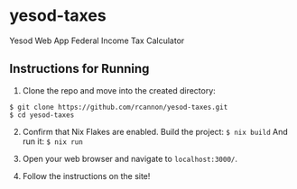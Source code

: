 # yesod-taxes
Yesod Web App Federal Income Tax Calculator

## Instructions for Running

1. Clone the repo and move into the created directory:

```
$ git clone https://github.com/rcannon/yesod-taxes.git
$ cd yesod-taxes
```

2. Confirm that Nix Flakes are enabled. 
Build the project:
`$ nix build`
And run it:
`$ nix run`

3. Open your web browser and navigate to `localhost:3000/`.

4. Follow the instructions on the site!
